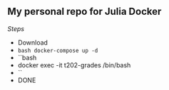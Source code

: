 ## My personal repo for Julia Docker

*Steps*

* Download 
* ```bash docker-compose up -d ```
* ``bash
* docker exec -it t202-grades /bin/bash
* ``
* DONE

